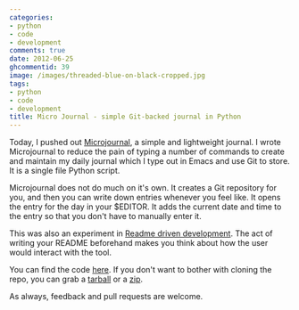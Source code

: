 ```yaml
---
categories:
- python
- code
- development
comments: true
date: 2012-06-25
ghcommentid: 39
image: /images/threaded-blue-on-black-cropped.jpg
tags:
- python
- code
- development
title: Micro Journal - simple Git-backed journal in Python
---
```


Today, I pushed out [Microjournal](https://github.com/sdqali/microjournal), a simple and lightweight journal. I wrote Microjournal to reduce the pain of typing a number of commands to create and maintain my daily journal which I type out in Emacs and use Git to store. It is a single file Python script.

Microjournal does not do much on it's own. It creates a Git repository for you, and then you can write down entries whenever you feel like. It opens the entry for the day in your $EDITOR. It adds the current date and time to the entry so that you don't have to manually enter it.

This was also an experiment in
[Readme driven development](http://tom.preston-werner.com/2010/08/23/readme-driven-development.html). The act of writing your README beforehand makes you think about how the user would interact with the tool.

You can find the code [here](https://github.com/sdqali/microjournal). If you
don't want to bother with cloning the repo, you can grab a [tarball](https://github.com/sdqali/microjournal/tarball/master) or a [zip](https://github.com/sdqali/microjournal/zipball/master).

As always, feedback and pull requests are welcome.
